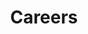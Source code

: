 ---
title: "Careers"
id: "careers"
layout: "single"
bgImage: "img/slider-bg.webp"
description: "We're always looking for awesome Cloud developers and engineers to join us. Take a look at these two roles and let us know if you're up for a cup of coffee."
menu:
  main:
    title: "bla"
    weight: 70
  footer:
    weight: 70
---
